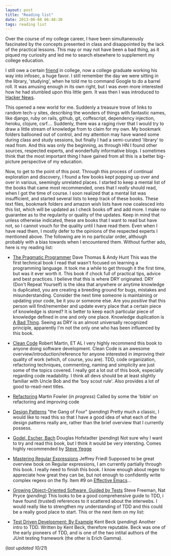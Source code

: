 ```yaml
---
layout: post
title: "Reading list"
date: 2013-06-08 06:48:30
tags: reading list
---
```


Over the course of my college career, I have been simultaneously fascinated by the concepts presented in class and disappointed by the lack of the practical lessons. This may or may not have been a bad thing, as it piqued my curiosity and led me to search elsewhere to supplement my college education.

I still owe a certain [friend](http://www.thesubtlety.com) in college, now a college graduate working his way into infosec, a huge favor. I still remember the day we were sitting in the library, 'studying', when he told me to command Google to do a barrel roll. It was amusing enough in its own right, but I was even more interested how he had stumbled upon this little gem. It was then I was introduced to [Hacker News](https://news.ycombinator.com/).

This opened a new world for me. Suddenly a treasure trove of links to random tech-y sites, describing the wonders of things with fantastic names, like django, ruby on rails, github, git, coffescript, dependency injection, heroku, clojure, csrf....
Suddenly, there was a raging river that I would try to draw a little stream of knowledge from to claim for my own. My bookmark folders ballooned out of control, and my attention may have waned some during class and study sessions, but finally I had a semi-curated 'library' to read from. And this was only the beginning, as through HN I found other sources, respected experts, and wonderfully informative blogs. I sometimes think that the most important thing I have gained from all this is a better big-picture perspective of my education.

Now, to get to the point of this post. Through this process of continual exploration and discovery, I found a few books kept popping up over and over in various, seemingly unrelated places. I started to keep a mental list of the books that came most recommended, ones that I *really* should read, when I got the time of course. I soon realized that a mental list was insufficient, and started several lists to keep track of these books. These text files, bookmark folders and amazon wish lists have now coalesced into this list, which will be updated as I check books off and add more. I make no guarantee as to the regularity or quality of the updates. Keep in mind that unless otherwise indicated, these are books that I want to read but have not, so I cannot vouch for the quality until I have read them. Even when I have read them,  I mostly defer to the opinions of the respected experts I mentioned above. The following are in no particular order, although probably with a bias towards when I encountered them. Without further ado, here is my reading list:

* [The Pragmatic Programmer](http://www.amazon.com/Pragmatic-Programmer-Journeyman-Master/dp/020161622X) Dave Thomas & Andy Hunt
    This was the first technical book I read that wasn't focused on learning a programming language. It took me a while to get through it the first time, but was it ever worth it. This book if chock full of practical tips, advice and best practices.
    I believe that this is where DRY originated. DRY (Don't Repeat Yourself) is the idea that anywhere or anytime knowledge is duplicated, you are creating a breeding ground for bugs, mistakes and misunderstanding. Consider the next time someone is maintaining or updating your code, be it you or someone else. Are you *positive* that this person will find/remember and update every place that a certain piece of knowledge is stored? It is better to keep each particular piece of knowledge defined in one and only one place. Knowledge duplication is [A Bad Thing](http://www.catb.org/jargon/html/B/Bad-Thing.html). Seeing as DRY is an almost universally recognized principle, apparently I'm not the only one who has been influenced by this book.

* [Clean Code](http://www.amazon.com/Clean-Code-Handbook-Software-Craftsmanship/dp/0132350882) Robert Martin, ET AL
    I very highly recommend this book to anyone doing software development. Clean Code is an awesome overview/introduction/reference for anyone interested in improving their quality of work (which, of course, you are). TDD, code organization, refactoring techniques, commenting, naming and simplicity are just some of the topics covered. I really got a lot out of this book, especially regarding code readability. I think all devs should be at least slightly familiar with Uncle Bob and the 'boy scout rule'. Also provides a lot of good to-read-next titles.

* [Refactoring](http://www.amazon.com/Refactoring-Improving-Design-Existing-Code/dp/0201485672) Martin Fowler (*in progress*)
    Called by some the 'bible' on refactoring and improving code

* [Design Patterns](http://www.amazon.com/Design-Patterns-Elements-Reusable-Object-Oriented/dp/0201633612) "the Gang of Four" (*pending*)
    Pretty much a classic, I would like to read this so that I have a good idea of what each of the design patterns really are, rather than the brief overview that I currently possess.

* [Godel, Escher, Bach](http://www.amazon.com/G%C3%B6del-Escher-Bach-Eternal-Golden/dp/0465026567) Douglas Hofstadter (*pending*)
    Not sure why I want to try and read this book, but I think it would be very intersting. Comes highly recommended by [Steve Yegge](https://sites.google.com/site/steveyegge2/godel-escher-blog)

* [Mastering Regular Expressions](http://www.amazon.com/Mastering-Regular-Expressions-Jeffrey-Friedl/dp/0596528124) Jeffrey Friedl
    Supposed to be great overview book on Regular expressions, I am currently partially through this book. I really need to finish this book. I know enough about regex to appreciate how great they can be, but not enough to confidently write complex regexs on the fly. Item #9 on [Effective Emacs](https://sites.google.com/site/steveyegge2/effective-emacs)...

* [Growing Object-Oriented Software, Guided by Tests](http://www.amazon.com/Growing-Object-Oriented-Software-Guided-Tests/dp/0321503627/) Steve Freeman, Nat Pryce (*pending*)
This looks to be a good comprehensive guide to TDD, i have found (trusted) references to it scattered about the interwebs. I would really like to strengthen my understanding of TDD and this could be a really good place to start. This or the next item on my list:

* [Test Driven Development: By Example](http://www.amazon.com/Test-Driven-Development-By-Example/dp/0321146530/) Kent Beck (*pending*)
  Another intro to TDD. Written by Kent Beck, therefore reputable. Beck was one of the early pioneers of TDD, and is one of the two intital authors of the JUnit testing framework (the other is Erich Gamma).

(*last updated 10/21*)

